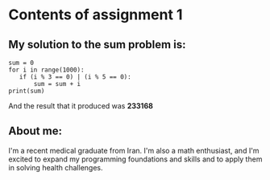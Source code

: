 # Contents of assignment 1

## My solution to the sum problem is:
```
sum = 0
for i in range(1000):
   if (i % 3 == 0) | (i % 5 == 0):
       sum = sum + i
print(sum)
```
And the result that it produced was **233168**

## About me:

I'm a recent medical graduate from Iran. I'm also a math enthusiast, and I'm excited to expand my programming foundations and skills and to apply them in solving health challenges.